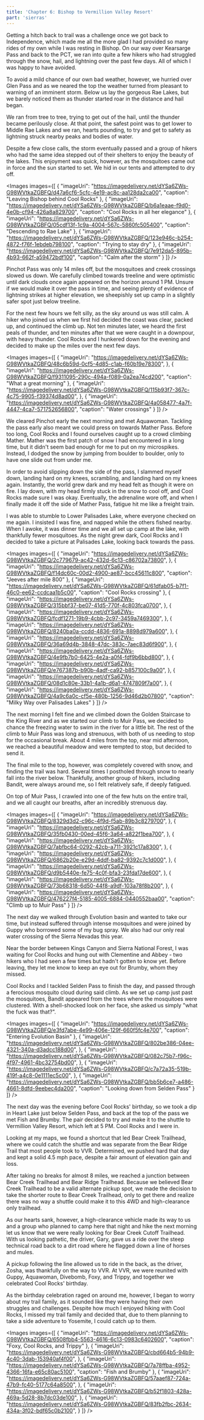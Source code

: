 ```yaml
---
title: 'Chapter 6: Bishop to Vermillion Valley Resort'
part: 'sierras'
---
```


<script lang="ts">
import Images from '$lib/components/Images.svelte';
</script>

Getting a hitch back to trail was a challenge once we got back to Independence, which made me all the more glad I had
provided so many rides of my own while I was resting in Bishop. On our way over Kearsarge Pass and back to the PCT, we
ran into quite a few hikers who had struggled through the snow, hail, and lightning over the past few days. All of which
I was happy to have avoided.

To avoid a mild chance of our own bad weather, however, we hurried over Glen Pass and as we neared the top the weather
turned from pleasant to warning of an imminent storm. Below us lay the gorgeous Rae Lakes, but we barely noticed them as
thunder started roar in the distance and hail began.

We ran from tree to tree, trying to get out of the hail, until the thunder became perilously close. At that point, the
safest point was to get lower to Middle Rae Lakes and we ran, hearts pounding, to try and get to safety as lightning
struck nearby peaks and bodies of water.

Despite a few close calls, the storm eventually passed and a group of hikers who had the same idea stepped out of their
shelters to enjoy the beauty of the lakes. This enjoyment was quick, however, as the mosquitoes came out in force and
the sun started to set. We hid in our tents and attempted to dry off.

<Images images={[
{
"imageUri": "https://imagedelivery.net/dYSa6ZWs-G98WVtkaZGBFQ/d47a6cf6-5cfc-4e19-ac8c-aa128da2ca00",
"caption": "Leaving Bishop behind Cool Rocks"
},
{
"imageUri": "https://imagedelivery.net/dYSa6ZWs-G98WVtkaZGBFQ/b6a1eaae-f9d0-4e0b-cf94-426a8a829700",
"caption": "Cool Rocks in all her elegance"
},
{
"imageUri": "https://imagedelivery.net/dYSa6ZWs-G98WVtkaZGBFQ/05cdf13f-1c9a-4004-567c-5860fc505400",
"caption": "Descending to Rae Lake"
},
{
"imageUri": "https://imagedelivery.net/dYSa6ZWs-G98WVtkaZGBFQ/123e946c-b254-4872-f76f-1ebdeb798100",
"caption": "Trying to stay dry"
},
{
"imageUri": "https://imagedelivery.net/dYSa6ZWs-G98WVtkaZGBFQ/7e912da5-895b-4b93-662f-a59472bdf100",
"caption": "Calm after the storm"
}
]} />

Pinchot Pass was only 14 miles off, but the mosquitoes and creek crossings slowed us down. We carefully climbed towards
treeline and were optimistic until dark clouds once again appeared on the horizon around 1 PM. Unsure if we would make
it over the pass in time, and seeing plenty of evidence of lightning strikes at higher elevation, we sheepishly set up
camp in a slightly safer spot just below treeline.

For the next few hours we felt silly, as the sky around us was still calm. A hiker who joined us when we first hid
decided the coast was clear, packed up, and continued the climb up. Not ten minutes later, we heard the first peals of
thunder, and ten minutes after that we were caught in a downpour, with heavy thunder. Cool Rocks and I hunkered down for
the evening and decided to make up the miles over the next few days.

<Images images={[
{
"imageUri": "https://imagedelivery.net/dYSa6ZWs-G98WVtkaZGBFQ/48c6b59d-0cf5-4d85-c1ab-f60b19e78300",
},
{
"imageUri": "https://imagedelivery.net/dYSa6ZWs-G98WVtkaZGBFQ/f9311095-290c-494a-f089-0a2ea74cd200",
"caption": "What a great morning"
},
{
"imageUri": "https://imagedelivery.net/dYSa6ZWs-G98WVtkaZGBFQ/115b93f7-367c-4c75-9905-f39374d8ad00",
},
{
"imageUri": "https://imagedelivery.net/dYSa6ZWs-G98WVtkaZGBFQ/4a058477-4a7f-4447-4ca7-571752656800",
"caption": "Water crossings"
}
]} />

We cleared Pinchot early the next morning and met Aquawoman. Tackling the pass early also meant we could press on
towards Mather Pass. Before too long, Cool Rocks and I found ourselves caught up to a crowd climbing Mather. Mather was
the first patch of snow I had encountered in a long time, but it didn't seem bad enough for me to put on my microspikes.
Instead, I dodged the snow by jumping from boulder to boulder, only to have one slide out from under me.

In order to avoid slipping down the side of the pass, I slammed myself down, landing hard on my knees, scrambling, and
landing hard on my knees again. Instantly, the world grew dark and my head felt as though it were on fire. I lay down,
with my head firmly stuck in the snow to cool off, and Cool Rocks made sure I was okay. Eventually, the adrenaline wore
off, and when I finally made it off the side of Mather Pass, fatigue hit me like a freight train.

I was able to stumble to Lower Palisades Lake, where everyone checked on me again. I insisted I was fine, and napped
while the others fished nearby. When I awoke, it was dinner time and we all set up camp at the lake, with thankfully
fewer mosquitoes. As the night grew dark, Cool Rocks and I decided to take a picture at Palisades Lake, looking back
towards the pass.

<Images images={[
{
"imageUri": "https://imagedelivery.net/dYSa6ZWs-G98WVtkaZGBFQ/2c779679-ac42-432d-6c13-c86702a73800",
},
{
"imageUri": "https://imagedelivery.net/dYSa6ZWs-G98WVtkaZGBFQ/f14dc60c-00d2-4900-ae87-bcc45611c800",
"caption": "Jeeves after mile 800"
},
{
"imageUri": "https://imagedelivery.net/dYSa6ZWs-G98WVtkaZGBFQ/61dfab05-b7f1-46c0-ee62-ccdcaa1b5c00",
"caption": "Cool Rocks crossing"
},
{
"imageUri": "https://imagedelivery.net/dYSa6ZWs-G98WVtkaZGBFQ/315bbf37-be07-41d5-770f-4c803fca0700",
},
{
"imageUri": "https://imagedelivery.net/dYSa6ZWs-G98WVtkaZGBFQ/fcdf1271-19b9-4cbb-2c97-3459a7469300",
},
{
"imageUri": "https://imagedelivery.net/dYSa6ZWs-G98WVtkaZGBFQ/8240ba0a-ccdd-4836-691a-8898d979a600",
},
{
"imageUri": "https://imagedelivery.net/dYSa6ZWs-G98WVtkaZGBFQ/36a69d4b-3848-47dc-383c-7aec83d6f900",
},
{
"imageUri": "https://imagedelivery.net/dYSa6ZWs-G98WVtkaZGBFQ/4e9fb7b0-6425-4e2a-a0f4-fdf9b6bbd800",
},
{
"imageUri": "https://imagedelivery.net/dYSa6ZWs-G98WVtkaZGBFQ/e767387b-b90b-4adf-ca92-b857100c9a00",
},
{
"imageUri": "https://imagedelivery.net/dYSa6ZWs-G98WVtkaZGBFQ/08d1c80e-33b1-4a1b-d6a1-4747809f7a00",
},
{
"imageUri": "https://imagedelivery.net/dYSa6ZWs-G98WVtkaZGBFQ/4a9c6a0c-cf5e-480b-1256-9d46d2b07800",
"caption": "Milky Way over Palisades Lakes"
}
]} />

The next morning I felt fine and we climbed down the Golden Staircase to the King River and as we started our climb to
Muir Pass, we decided to chance the freezing water to swim in the river for a little bit. The rest of the climb to Muir
Pass was long and strenuous, with both of us needing to stop for the occasional break. About 4 miles from the top, near
mid afternoon, we reached a beautiful meadow and were tempted to stop, but decided to send it.

The final mile to the top, however, was completely covered with snow, and finding the trail was hard. Several times I
postholed through snow to nearly fall into the river below. Thankfully, another group of hikers, including Bandit, were
always around me, so I felt relatively safe, if deeply fatigued.

On top of Muir Pass, I crawled into one of the few huts on the entire trail, and we all caught our breaths, after an
incredibly strenuous day.

<Images images={[
{
"imageUri": "https://imagedelivery.net/dYSa6ZWs-G98WVtkaZGBFQ/8329d3d2-c96c-4f9d-f5ab-89b3c8279700",
},
{
"imageUri": "https://imagedelivery.net/dYSa6ZWs-G98WVtkaZGBFQ/35fb0430-00ed-45f6-3a64-a822f1bea700",
},
{
"imageUri": "https://imagedelivery.net/dYSa6ZWs-G98WVtkaZGBFQ/7abfbc64-0292-42cb-a711-3921c17a8300",
},
{
"imageUri": "https://imagedelivery.net/dYSa6ZWs-G98WVtkaZGBFQ/6862b20e-e29d-4ddf-ba82-9392c7c1d000",
},
{
"imageUri": "https://imagedelivery.net/dYSa6ZWs-G98WVtkaZGBFQ/d9b5440e-fe75-4c0f-bfa3-23fda17de600",
},
{
"imageUri": "https://imagedelivery.net/dYSa6ZWs-G98WVtkaZGBFQ/73b68318-6d50-44f8-a9df-103a78f8b200",
},
{
"imageUri": "https://imagedelivery.net/dYSa6ZWs-G98WVtkaZGBFQ/476227f4-5185-4005-6884-0440552baa00",
"caption": "Climb up to Muir Pass"
}
]} />

The next day we walked through Evolution basin and wanted to take our time, but instead suffered through intense
mosquitoes and were joined by Guppy who borrowed some of my bug spray. We also had our only real water crossing of the
Sierra Nevadas this year.

Near the border between Kings Canyon and Sierra National Forest, I was waiting for Cool Rocks and hung out with
Clementine and Abbey - two hikers who I had seen a few times but hadn't gotten to know yet. Before leaving, they let me
know to keep an eye out for Brumby, whom they missed.

Cool Rocks and I tackled Selden Pass to finish the day, and passed through a ferocious mosquito cloud during said climb.
As we set up camp just past the mosquitoes, Bandit appeared from the trees where the mosquitoes were clustered. With a
shell-shocked look on her face, she asked us simply "what the fuck was that?".

<Images images={[
{
"imageUri": "https://imagedelivery.net/dYSa6ZWs-G98WVtkaZGBFQ/e3fd7abe-4e99-406e-129f-660f5fc4e700",
"caption": "Entering Evolution Basin"
},
{
"imageUri": "https://imagedelivery.net/dYSa6ZWs-G98WVtkaZGBFQ/802be386-04ee-4321-340a-d3adcc188d00",
},
{
"imageUri": "https://imagedelivery.net/dYSa6ZWs-G98WVtkaZGBFQ/082c75b7-f96c-4f97-4961-4bc32754bd00",
},
{
"imageUri": "https://imagedelivery.net/dYSa6ZWs-G98WVtkaZGBFQ/c7a72a35-519b-419f-a4c8-0e1111ec5c00",
},
{
"imageUri": "https://imagedelivery.net/dYSa6ZWs-G98WVtkaZGBFQ/bb5b6ce7-a486-4661-8dfd-9eebec4da200",
"caption": "Looking down from Selden Pass"
}
]} />

The next day was the evening before Cool Rocks' birthday, so we took a dip in Heart Lake just below Selden Pass, and
back at the top of the pass we met Fish and Brumby. The pair decided to try and make it to the shuttle to Vermillion
Valley Resort, which left at 5 PM. Cool Rocks and I were in.

Looking at my maps, we found a shortcut that led Bear Creek Trailhead, where we could catch the shuttle and was separate
from the Bear Ridge Trail that most people took to VVR. Determined, we pushed hard that day and kept a solid 4.5 mph
pace, despite a fair amount of elevation gain and loss.

After taking no breaks for almost 8 miles, we reached a junction between Bear Creek Trailhead and Bear Ridge Trailhead.
Because we believed Bear Creek Trailhead to be a valid alternate pickup spot, we made the decision to take the shorter
route to Bear Creek Trailhead, only to get there and realize there was no way a shuttle could make it to this 4WD and
high-clearance only trailhead.

As our hearts sank, however, a high-clearance vehicle made its way to us and a group who planned to camp here that night
and hike the next morning let us know that we were really looking for Bear Creek Cutoff Trailhead. With us looking
pathetic, the driver, Gary, gave us a ride over the steep technical road back to a dirt road where he flagged down a
line of horses and mules.

A pickup following the line allowed us to ride in the back, as the driver, Zosha, was thankfully on the way to VVR. At
VVR, we were reunited with Guppy, Aquawoman, Divebomb, Foxy, and Trippy, and together we celebrated Cool Rocks'
birthday.

As the birthday celebration raged on around me, however, I began to worry about my trail family, as it sounded like they
were having their own struggles and challenges. Despite how much I enjoyed hiking with Cool Rocks, I missed my trail
family and decided that, due to them planning to take a side adventure to Yosemite, I could catch up to them.

<Images images={[
{
"imageUri": "https://imagedelivery.net/dYSa6ZWs-G98WVtkaZGBFQ/6508fbb4-5563-4616-6c13-0983c6402600",
"caption": "Foxy, Cool Rocks, and Trippy"
},
{
"imageUri": "https://imagedelivery.net/dYSa6ZWs-G98WVtkaZGBFQ/cbd664b5-94b9-4c40-3dab-153940af4f00",
},
{
"imageUri": "https://imagedelivery.net/dYSa6ZWs-G98WVtkaZGBFQ/7a78ffba-4952-4366-16fa-e65c80ac5100",
"caption": "Fish and Brumby"
},
{
"imageUri": "https://imagedelivery.net/dYSa6ZWs-G98WVtkaZGBFQ/57aaef87-724a-47b9-fc40-5177c64a8500",
},
{
"imageUri": "https://imagedelivery.net/dYSa6ZWs-G98WVtkaZGBFQ/b52f1803-428a-469a-5d28-8b7dc03de100",
},
{
"imageUri": "https://imagedelivery.net/dYSa6ZWs-G98WVtkaZGBFQ/83fb2fbc-2634-434a-3f02-bdf65c0b2100",
}
]} />

